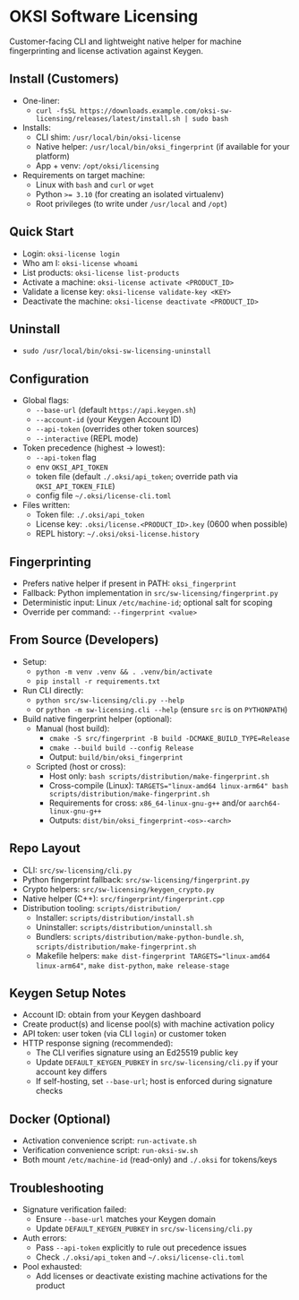 # OKSI Software Licensing

Customer-facing CLI and lightweight native helper for machine fingerprinting and license activation against Keygen.

## Install (Customers)

- One-liner:
  - `curl -fsSL https://downloads.example.com/oksi-sw-licensing/releases/latest/install.sh | sudo bash`
- Installs:
  - CLI shim: `/usr/local/bin/oksi-license`
  - Native helper: `/usr/local/bin/oksi_fingerprint` (if available for your platform)
  - App + venv: `/opt/oksi/licensing`
- Requirements on target machine:
  - Linux with `bash` and `curl` or `wget`
  - Python `>= 3.10` (for creating an isolated virtualenv)
  - Root privileges (to write under `/usr/local` and `/opt`)

## Quick Start

- Login: `oksi-license login`
- Who am I: `oksi-license whoami`
- List products: `oksi-license list-products`
- Activate a machine: `oksi-license activate <PRODUCT_ID>`
- Validate a license key: `oksi-license validate-key <KEY>`
- Deactivate the machine: `oksi-license deactivate <PRODUCT_ID>`

## Uninstall

- `sudo /usr/local/bin/oksi-sw-licensing-uninstall`

## Configuration

- Global flags:
  - `--base-url` (default `https://api.keygen.sh`)
  - `--account-id` (your Keygen Account ID)
  - `--api-token` (overrides other token sources)
  - `--interactive` (REPL mode)
- Token precedence (highest → lowest):
  - `--api-token` flag
  - env `OKSI_API_TOKEN`
  - token file (default `./.oksi/api_token`; override path via `OKSI_API_TOKEN_FILE`)
  - config file `~/.oksi/license-cli.toml`
- Files written:
  - Token file: `./.oksi/api_token`
  - License key: `.oksi/license.<PRODUCT_ID>.key` (0600 when possible)
  - REPL history: `~/.oksi/oksi-license.history`

## Fingerprinting

- Prefers native helper if present in PATH: `oksi_fingerprint`
- Fallback: Python implementation in `src/sw-licensing/fingerprint.py`
- Deterministic input: Linux `/etc/machine-id`; optional salt for scoping
- Override per command: `--fingerprint <value>`

## From Source (Developers)

- Setup:
  - `python -m venv .venv && . .venv/bin/activate`
  - `pip install -r requirements.txt`
- Run CLI directly:
  - `python src/sw-licensing/cli.py --help`
  - or `python -m sw-licensing.cli --help` (ensure `src` is on `PYTHONPATH`)
- Build native fingerprint helper (optional):
  - Manual (host build):
    - `cmake -S src/fingerprint -B build -DCMAKE_BUILD_TYPE=Release`
    - `cmake --build build --config Release`
    - Output: `build/bin/oksi_fingerprint`
  - Scripted (host or cross):
    - Host only: `bash scripts/distribution/make-fingerprint.sh`
    - Cross-compile (Linux): `TARGETS="linux-amd64 linux-arm64" bash scripts/distribution/make-fingerprint.sh`
    - Requirements for cross: `x86_64-linux-gnu-g++` and/or `aarch64-linux-gnu-g++`
    - Outputs: `dist/bin/oksi_fingerprint-<os>-<arch>`

## Repo Layout

- CLI: `src/sw-licensing/cli.py`
- Python fingerprint fallback: `src/sw-licensing/fingerprint.py`
- Crypto helpers: `src/sw-licensing/keygen_crypto.py`
- Native helper (C++): `src/fingerprint/fingerprint.cpp`
- Distribution tooling: `scripts/distribution/`
  - Installer: `scripts/distribution/install.sh`
  - Uninstaller: `scripts/distribution/uninstall.sh`
  - Bundlers: `scripts/distribution/make-python-bundle.sh`, `scripts/distribution/make-fingerprint.sh`
  - Makefile helpers: `make dist-fingerprint TARGETS="linux-amd64 linux-arm64"`, `make dist-python`, `make release-stage`

## Keygen Setup Notes

- Account ID: obtain from your Keygen dashboard
- Create product(s) and license pool(s) with machine activation policy
- API token: user token (via CLI `login`) or customer token
- HTTP response signing (recommended):
  - The CLI verifies signature using an Ed25519 public key
  - Update `DEFAULT_KEYGEN_PUBKEY` in `src/sw-licensing/cli.py` if your account key differs
  - If self-hosting, set `--base-url`; host is enforced during signature checks

## Docker (Optional)

- Activation convenience script: `run-activate.sh`
- Verification convenience script: `run-oksi-sw.sh`
- Both mount `/etc/machine-id` (read-only) and `./.oksi` for tokens/keys

## Troubleshooting

- Signature verification failed:
  - Ensure `--base-url` matches your Keygen domain
  - Update `DEFAULT_KEYGEN_PUBKEY` in `src/sw-licensing/cli.py`
- Auth errors:
  - Pass `--api-token` explicitly to rule out precedence issues
  - Check `./.oksi/api_token` and `~/.oksi/license-cli.toml`
- Pool exhausted:
  - Add licenses or deactivate existing machine activations for the product
